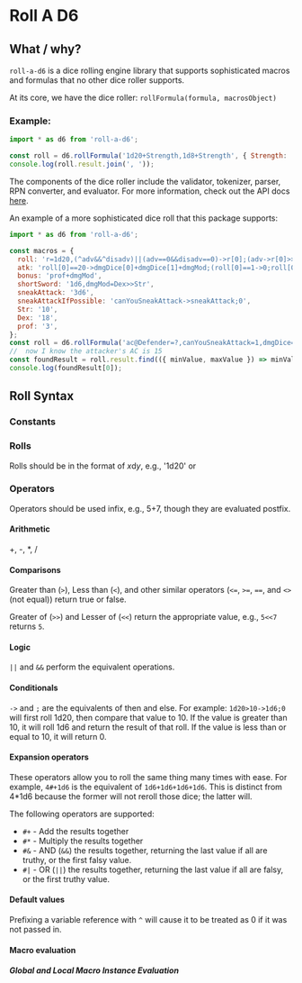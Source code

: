 # Roll A D6

## What / why?

`roll-a-d6` is a dice rolling engine library that supports sophisticated macros and formulas that no other dice roller supports.

At its core, we have the dice roller: `rollFormula(formula, macrosObject)`

### Example:

```javascript
import * as d6 from 'roll-a-d6';

const roll = d6.rollFormula('1d20+Strength,1d8+Strength', { Strength: '5' });
console.log(roll.result.join(', '));
```

The components of the dice roller include the validator, tokenizer, parser, RPN converter, and evaluator.
For more information, check out the API docs [here](./jsdoc/roll-a-d6/0.2.2/global.html).

An example of a more sophisticated dice roll that this package supports:

```javascript
import * as d6 from 'roll-a-d6';

const macros = {
  roll: 'r=1d20,(^adv&&^disadv)||(adv==0&&disadv==0)->r[0];(adv->r[0]>>r[1];r[0]<<r[1])',
  atk: 'roll[0]==20->dmgDice[0]+dmgDice[1]+dmgMod;(roll[0]==1->0;roll[0]+bonus>ac@Defender->dmgDice[0]+dmgMod;0)',
  bonus: 'prof+dmgMod',
  shortSword: '1d6,dmgMod=Dex>>Str',
  sneakAttack: '3d6',
  sneakAttackIfPossible: 'canYouSneakAttack->sneakAttack;0',
  Str: '10',
  Dex: '18',
  prof: '3',
};
const roll = d6.rollFormula('ac@Defender=?,canYouSneakAttack=1,dmgDice=shortSword,(atk[0]+atk[1])>0->(atk[0]+atk[1]+sneakAttackIfPossible);0', macros);
//  now I know the attacker's AC is 15
const foundResult = roll.result.find(({ minValue, maxValue }) => minValue <= 15 && !(maxValue < 15));
console.log(foundResult[0]);
```

## Roll Syntax

### Constants

### Rolls

Rolls should be in the format of *x*d*y*, e.g., '1d20' or 

### Operators

Operators should be used infix, e.g., 5+7, though they are evaluated postfix.

#### Arithmetic

+, -, *, /

#### Comparisons

Greater than (`>`), Less than (`<`), and other similar operators (`<=`, `>=`, `==`, and `<>` (not equal))  return true or false.

Greater of (`>>`) and Lesser of (`<<`) return the appropriate value, e.g., `5<<7` returns `5`.

#### Logic

`||` and `&&` perform the equivalent operations.

#### Conditionals

`->` and  `;` are the equivalents of then and else. For example: `1d20>10->1d6;0` will first roll 1d20,
 then compare that value to 10. If the value is greater than 10, it will roll 1d6 and return the result 
 of that roll. If the value is less than or equal to 10, it will return 0.

#### Expansion operators

These operators allow you to roll the same thing many times with ease. For example, `4#+1d6` is the 
equivalent of `1d6+1d6+1d6+1d6`. This is distinct from 4*1d6 because the former will not reroll those
dice; the latter will.

The following operators are supported:

* `#+` - Add the results together
* `#*` - Multiply the results together
* `#&` - AND (`&&`) the results together, returning the last value if all are truthy, or the first falsy value.
* `#|` - OR (`||`) the results together, returning the last value if all are falsy, or the first truthy value.

#### Default values

Prefixing a variable reference with `^` will cause it to be treated as 0 if it was not passed in.

#### Macro evaluation

##### Global and Local Macro Instance Evaluation

